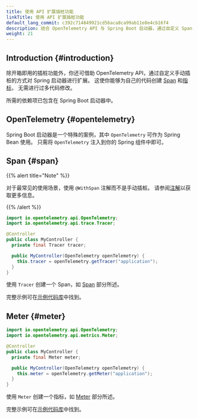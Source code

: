 ```yaml
---
title: 使用 API 扩展插桩功能
linkTitle: 使用 API 扩展插桩功能
default_lang_commit: c392c714849921cd56aca8ca99ab11e0e4cb16f4
description: 结合 OpenTelemetry API 与 Spring Boot 启动器，通过自定义 Span 和指标扩展自动生成的遥测数据。
weight: 21
---
```


## Introduction {#introduction}

除开箱即用的插桩功能外，你还可借助 OpenTelemetry API，通过自定义手动插桩的方式对 Spring 启动器进行扩展。
这使你能够为自己的代码创建 [Span](/docs/concepts/signals/traces/#spans) 和[指标](/docs/concepts/signals/metrics)，
无需进行过多代码修改。

所需的依赖项已包含在 Spring Boot 启动器中。

## OpenTelemetry {#opentelemetry}

Spring Boot 启动器是一个特殊的案例，其中 `OpenTelemetry` 可作为 Spring Bean 使用。
只需将 `OpenTelemetry` 注入到你的 Spring 组件中即可。

## Span {#span}

{{% alert title="Note" %}}

<!-- For the most common use cases, use the `@WithSpan` annotation instead of manual
instrumentation. See [Annotations](../annotations) for more information. -->

对于最常见的使用场景，使用 `@WithSpan` 注解而不是手动插桩。
请参阅[注解](../annotations)以获取更多信息。

{{% /alert %}}

```java
import io.opentelemetry.api.OpenTelemetry;
import io.opentelemetry.api.trace.Tracer;

@Controller
public class MyController {
  private final Tracer tracer;

  public MyController(OpenTelemetry openTelemetry) {
    this.tracer = openTelemetry.getTracer("application");
  }
}
```

使用 `Tracer` 创建一个 Span，如 [Span](/docs/languages/java/api/#span) 部分所述。

完整示例可在[示例代码库][example repository]中找到。

## Meter {#meter}

```java
import io.opentelemetry.api.OpenTelemetry;
import io.opentelemetry.api.metrics.Meter;

@Controller
public class MyController {
  private final Meter meter;

  public MyController(OpenTelemetry openTelemetry) {
    this.meter = openTelemetry.getMeter("application");
  }
}
```

使用 `Meter` 创建一个指标，如 [Meter](/docs/languages/java/api/#meter) 部分所述。

完整示例可在[示例代码库][example repository]中找到。

[example repository]: https://github.com/open-telemetry/opentelemetry-java-examples/tree/main/spring-native
